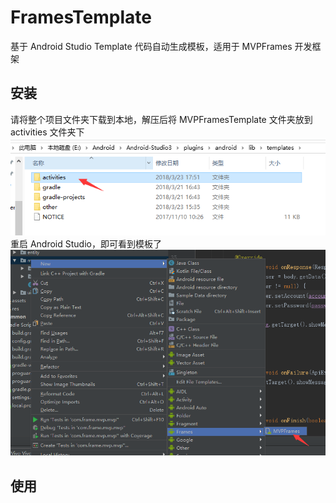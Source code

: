 # FramesTemplate
基于 Android Studio Template 代码自动生成模板，适用于 MVPFrames 开发框架

## 安装
请将整个项目文件夹下载到本地，解压后将 MVPFramesTemplate 文件夹放到 activities 文件夹下
![](https://github.com/RockyQu/FramesTemplate/blob/master/ImageFolder/template2.png)
重启 Android Studio，即可看到模板了
![](https://github.com/RockyQu/FramesTemplate/blob/master/ImageFolder/template6.png)

## 使用
